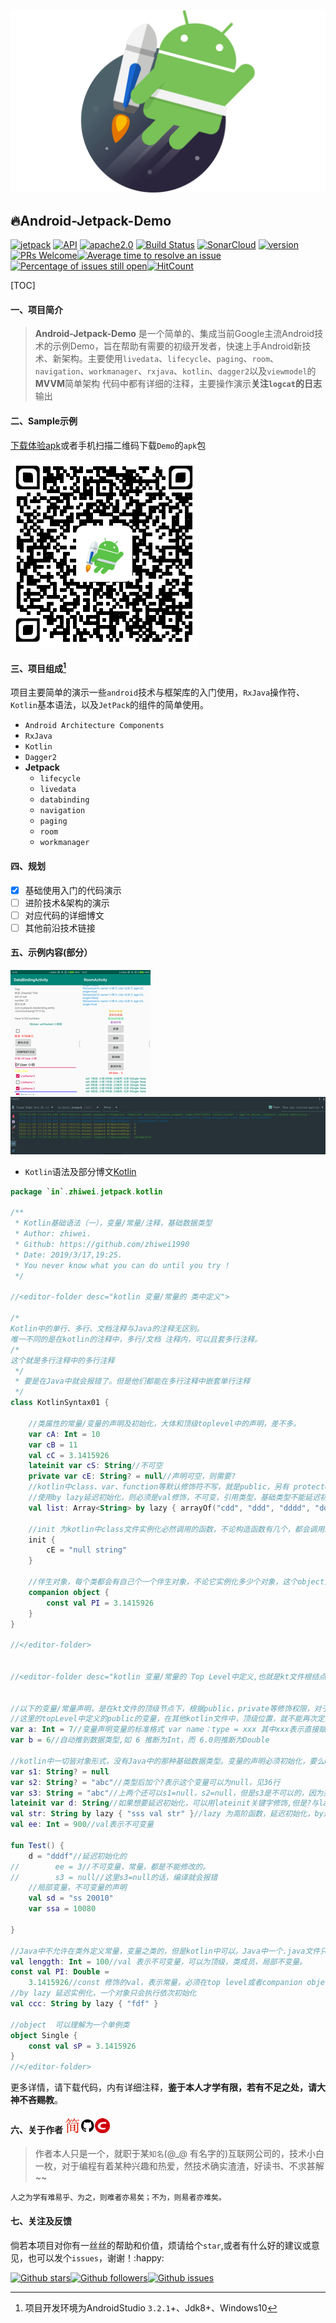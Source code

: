 ![android-jetpack-demo](./images/jetpack-hero.png)

## 🔥Android-Jetpack-Demo

[![jetpack](https://img.shields.io/badge/志威-Jetpack-brightgreen.svg)](https://developer.android.com/jetpack/) [![API](https://img.shields.io/badge/API-21%2B-brightgreen.svg?style=flat)](https://android-arsenal.com/api?level=21) [![apache2.0](https://img.shields.io/badge/license-apache2.0-brightgreen.svg)](./LICENSE) [![Build Status](https://travis-ci.org/zhiwei1990/android-jetpack-demo.svg?branch=master)](https://travis-ci.org/zhiwei1990/android-jetpack-demo) [![SonarCloud](https://sonarcloud.io/api/project_badges/measure?project=zhiwei1990_android-jetpack-demo&metric=alert_status)](https://sonarcloud.io/dashboard?id=zhiwei1990_android-jetpack-demo) [![version](https://img.shields.io/github/release/zhiwei1990/android-jetpack-demo.svg)](https://github.com/zhiwei1990/android-jetpack-demo/releases) [![PRs Welcome](https://img.shields.io/badge/PRs-welcome-brightgreen.svg?style=flat-square)](http://makeapullrequest.com)[![Average time to resolve an issue](http://isitmaintained.com/badge/resolution/zhiwei1990/android-jetpack-demo.svg)](http://isitmaintained.com/project/zhiwei1990/android-jetpack-demo "Average time to resolve an issue")[![Percentage of issues still open](http://isitmaintained.com/badge/open/zhiwei1990/android-jetpack-demo.svg)](http://isitmaintained.com/project/zhiwei1990/android-jetpack-demo "Percentage of issues still open")[![HitCount](http://hits.dwyl.io/zhiwei1990/android-jetpack-demo.svg)](http://hits.dwyl.io/zhiwei1990/android-jetpack-demo)

[TOC]

####  一、项目简介

> **Android-Jetpack-Demo** 是一个简单的、集成当前Google主流Android技术的示例Demo，旨在帮助有需要的初级开发者，快速上手Android新技术、新架构。主要使用`livedata`、`lifecycle`、`paging`、`room`、`navigation`、`workmanager`、`rxjava`、`kotlin`、`dagger2`以及`viewmodel`的**MVVM**简单架构
> 代码中都有详细的注释，主要操作演示**关注`logcat`的日志**输出

#### 二、Sample示例

[下载体验apk](https://raw.githubusercontent.com/zhiwei1990/android-jetpack-demo/master/apk/app-debug.apk)或者手机扫描二维码下载`Demo`的`apk`包

![扫描下载](./images/QR_Jetpack.png)

#### 三、项目组成[^1]

项目主要简单的演示一些`android`技术与框架库的入门使用，`RxJava`操作符、`Kotlin`基本语法，以及`JetPack`的组件的简单使用。

- `Android Architecture Components`
- `RxJava`
- `Kotlin`
- `Dagger2`
- **Jetpack**
  - `lifecycle`
  - `livedata`
  - `databinding`
  - `navigation`
  - `paging`
  - `room`
  - `workmanager`

#### 四、规划

- [x] 基础使用入门的代码演示
- [ ] 进阶技术&架构的演示
- [ ] 对应代码的详细博文
- [ ] 其他前沿技术链接

#### 五、示例内容(部分）

![databinding](./images/databinding.png)![lifecycle](./images/lifecycle.png)![logcat](./images/logcat.png)

- `Kotlin`语法及部分博文[Kotlin](https://www.jianshu.com/p/bdbe2ab6e9b2)

```kotlin
package `in`.zhiwei.jetpack.kotlin

/**
 * Kotlin基础语法（一），变量/常量/注释，基础数据类型
 * Author: zhiwei.
 * Github: https://github.com/zhiwei1990
 * Date: 2019/3/17,19:25.
 * You never know what you can do until you try !
 */

//<editor-folder desc="kotlin 变量/常量的 类中定义">

/*
Kotlin中的单行、多行、文档注释与Java的注释无区别。
唯一不同的是在kotlin的注释中，多行/文档 注释内，可以且套多行注释。
/*
这个就是多行注释中的多行注释
 */
 * 要是在Java中就会报错了。但是他们都能在多行注释中嵌套单行注释
 */
class KotlinSyntax01 {

    //类属性的常量/变量的声明及初始化，大体和顶级toplevel中的声明，差不多。
    var cA: Int = 10
    var cB = 11
    val cC = 3.1415926
    lateinit var cS: String//不可空
    private var cE: String? = null//声明可空，则需要?
    //kotlin中class、var、function等默认修饰符不写，就是public，另有 protected、internal、private，类似于Java
    //使用by lazy延迟初始化，则必须是val修饰，不可变，引用类型，基础类型不能延迟初始化。涉及到栈 堆
    val list: Array<String> by lazy { arrayOf("cdd", "ddd", "dddd", "ddwecd") }

    //init 为kotlin中class文件实例化必然调用的函数，不论构造函数有几个，都会调用init的
    init {
        cE = "null string"
    }

    //伴生对象，每个类都会有自己个一个伴生对象，不论它实例化多少个对象，这个object对当前类可理解为单例，静态
    companion object {
        const val PI = 3.1415926
    }
}

//</editor-folder>


//<editor-folder desc="kotlin 变量/常量的 Top Level中定义,也就是kt文件根结点定义">


//以下的变量/常量声明，是在kt文件的顶级节点下，根据public，private等修饰权限，对于整个module是有效的。所以
//这里的topLevel中定义的public的变量，在其他kotlin文件中，顶级位置，就不能再次定义同名变量，会冲突。
var a: Int = 7//变量声明变量的标准格式 var name：type = xxx 其中xxx表示直接赋值或者实例化对象
var b = 6//自动推到数据类型,如 6 推断为Int，而 6.0则推断为Double

//kotlin中一切皆对象形式，没有Java中的那种基础数据类型。变量的声明必须初始化，要么null，要么延迟初始化，而且null的对象和非空对象，声明也不一样。
var s1: String? = null
var s2: String? = "abc"//类型后加个?表示这个变量可以为null，见36行
var s3: String = "abc"//上两个还可以s1=null，s2=null，但是s3是不可以的，因为类型是String，而不是String?
lateinit var d: String//如果想要延迟初始化，可以用lateinit关键字修饰,但是?与lateinit不能共用
val str: String by lazy { "sss val str" }//lazy 为高阶函数，延迟初始化，by连接词，但是不能与lateinit共用，且必须是val类型。
val ee: Int = 900//val表示不可变量

fun Test() {
    d = "dddf"//延迟初始化的
//        ee = 3//不可变量，常量，都是不能修改的。
//        s3 = null//这里s3=null的话，编译就会报错
    //局部变量，不可变量的声明
    val sd = "ss 20010"
    var ssa = 10080

}

//Java中不允许在类外定义常量，变量之类的，但是kotlin中可以。Java中一个.java文件只能又一个public的类，但是kotlin中可以有多个。
val lenggth: Int = 100//val 表示不可变量，可以为顶级，类成员，局部不变量。
const val PI: Double =
    3.1415926//const 修饰的val，表示常量，必须在top level或者companion object中声明，不能作为普通的类成员常量。其中单例类可以理解为伴生类就是自身的一个kotlin的类
//by lazy 延迟实例化，一个对象只会执行依次初始化
val ccc: String by lazy { "fdf" }

//object  可以理解为一个单例类
object Single {
    const val sP = 3.1415926
}
//</editor-folder>
```

更多详情，请下载代码，内有详细注释，**鉴于本人才学有限，若有不足之处，请大神不吝赐教**。

#### 六、关于作者 [![jianshu](./images/jianshu.png)](https://www.jianshu.com/u/72294e6848c0)[![github](./images/github.png)](https://github.com/zhiwei1990)[![csdn](./images/csdn.png)](https://blog.csdn.net/zhiwei9001)

> 作者本人只是一个，就职于某`知名`(@_@ 有名字的)互联网公司的，技术小白一枚，对于编程有着某种兴趣和热爱，然技术确实渣渣，好读书、不求甚解~~

`人之为学有难易乎、为之，则难者亦易矣；不为，则易者亦难矣。`

#### 七、关注及反馈

倘若本项目对你有一丝丝的帮助和价值，烦请给个`star`,或者有什么好的建议或意见，也可以发个`issues`，谢谢！:happy:

[![Github stars](https://img.shields.io/github/stars/zhiwei1990/android-jetpack-demo.svg?style=social&label=star)](https://github.com/zhiwei1990/android-jetpack-demo)[![Github followers](https://img.shields.io/github/followers/zhiwei1990.svg?style=social&label=follow)](https://github.com/zhiwei1990/android-jetpack-demo)[![Github issues](https://img.shields.io/github/issues/zhiwei1990/android-jetpack-demo.svg?style=social&label=issues)](https://github.com/zhiwei1990/android-jetpack-demo)



[^1]: 项目开发环境为AndroidStudio `3.2.1`+、Jdk8+、Windows10

